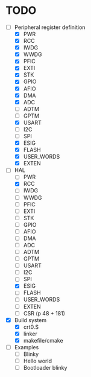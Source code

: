 # TODO

- [ ] Peripheral register definition
  - [x] PWR
  - [x] RCC
  - [x] IWDG
  - [x] WWDG
  - [x] PFIC
  - [x] EXTI
  - [x] STK
  - [x] GPIO
  - [x] AFIO
  - [x] DMA
  - [x] ADC
  - [ ] ADTM
  - [ ] GPTM
  - [x] USART
  - [ ] I2C
  - [ ] SPI
  - [x] ESIG
  - [x] FLASH
  - [x] USER_WORDS
  - [x] EXTEN
- [ ] HAL
  - [ ] PWR
  - [x] RCC
  - [ ] IWDG
  - [ ] WWDG
  - [ ] PFIC
  - [ ] EXTI
  - [ ] STK
  - [ ] GPIO
  - [ ] AFIO
  - [ ] DMA
  - [ ] ADC
  - [ ] ADTM
  - [ ] GPTM
  - [ ] USART
  - [ ] I2C
  - [ ] SPI
  - [x] ESIG
  - [ ] FLASH
  - [ ] USER_WORDS
  - [ ] EXTEN
  - [ ] CSR (p 48 + 181)
- [x] Build system
  - [x] crt0.S
  - [x] linker
  - [x] makefile/cmake
- [ ] Examples
  - [ ] Blinky
  - [ ] Hello world
  - [ ] Bootloader blinky
